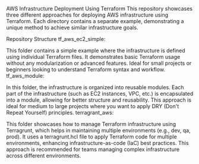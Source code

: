 AWS Infrastructure Deployment Using Terraform
This repository showcases three different approaches for deploying AWS infrastructure using Terraform. Each directory contains a separate example, demonstrating a unique method to achieve similar infrastructure goals.

Repository Structure
tf_aws_ec2_simple:

This folder contains a simple example where the infrastructure is defined using individual Terraform files.
It demonstrates basic Terraform usage without any modularization or advanced features.
Ideal for small projects or beginners looking to understand Terraform syntax and workflow.
tf_aws_module:

In this folder, the infrastructure is organized into reusable modules.
Each part of the infrastructure (such as EC2 instances, VPC, etc.) is encapsulated into a module, allowing for better structure and reusability.
This approach is ideal for medium to large projects where you want to apply DRY (Don't Repeat Yourself) principles.
terragrant_aws:

This folder showcases how to manage Terraform infrastructure using Terragrunt, which helps in maintaining multiple environments (e.g., dev, qa, prod).
It uses a terragrunt.hcl file to apply Terraform code for multiple environments, enhancing infrastructure-as-code (IaC) best practices.
This approach is recommended for teams managing complex infrastructure across different environments.
